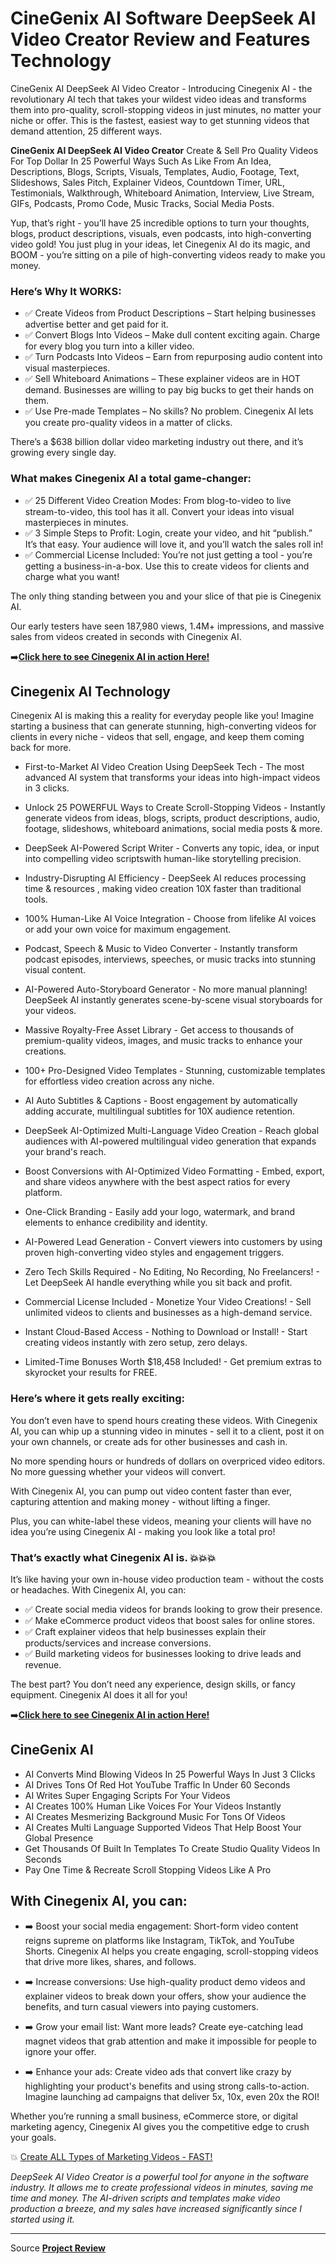 # CineGenix AI Software DeepSeek AI Video Creator Review and Features Technology
CineGenix AI DeepSeek AI Video Creator - Introducing Cinegenix AI - the revolutionary AI tech that takes your wildest video ideas and transforms them into pro-quality, scroll-stopping videos in just minutes, no matter your niche or offer.
This is the fastest, easiest way to get stunning videos that demand attention, 25 different ways. 

**CineGenix AI DeepSeek AI Video Creator** Create & Sell Pro Quality Videos For Top Dollar In 25 Powerful Ways Such As Like
From An Idea, Descriptions, Blogs, Scripts, Visuals, Templates, Audio, Footage, Text, Slideshows, Sales Pitch, Explainer Videos, Countdown Timer, URL, Testimonials, Walkthrough, Whiteboard Animation, Interview, Live Stream, GIFs, Podcasts, Promo Code, Music Tracks, Social Media Posts.

Yup, that’s right - you’ll have 25 incredible options to turn your thoughts, blogs, product descriptions, visuals, even podcasts, into high-converting video gold!
You just plug in your ideas, let Cinegenix AI do its magic, and BOOM - you’re sitting on a pile of high-converting videos ready to make you money.

### Here’s Why It WORKS:

+ ✅ Create Videos from Product Descriptions – Start helping businesses advertise better and get paid for it.
+ ✅ Convert Blogs Into Videos – Make dull content exciting again. Charge for every blog you turn into a killer video.
+ ✅ Turn Podcasts Into Videos – Earn from repurposing audio content into visual masterpieces.
+ ✅ Sell Whiteboard Animations – These explainer videos are in HOT demand. Businesses are willing to pay big bucks to get their hands on them.
+ ✅ Use Pre-made Templates – No skills? No problem. Cinegenix AI lets you create pro-quality videos in a matter of clicks.

There’s a $638 billion dollar video marketing industry out there, and it’s growing every single day. 

### What makes Cinegenix AI a total game-changer:

+ ✅ 25 Different Video Creation Modes: From blog-to-video to live stream-to-video, this tool has it all. Convert your ideas into visual masterpieces in minutes.
+ ✅ 3 Simple Steps to Profit: Login, create your video, and hit “publish.” It’s that easy. Your audience will love it, and you’ll watch the sales roll in!
+ ✅ Commercial License Included: You’re not just getting a tool - you’re getting a business-in-a-box. Use this to create videos for clients and charge what you want! 

The only thing standing between you and your slice of that pie is Cinegenix AI.

Our early testers have seen 187,980 views, 1.4M+ impressions, and massive sales from videos created in seconds with Cinegenix AI. 

➡️[**Click here to see Cinegenix AI in action Here!**](https://warriorplus.com/o2/a/c5r9cfs/0)


## Cinegenix AI Technology 
Cinegenix AI is making this a reality for everyday people like you! Imagine starting a business that can generate stunning, high-converting videos for clients in every niche - videos that sell, engage, and keep them coming back for more.

+ First-to-Market AI Video Creation Using DeepSeek Tech - The most advanced AI system that transforms your ideas into high-impact videos in 3 clicks.

+ Unlock 25 POWERFUL Ways to Create Scroll-Stopping Videos - Instantly generate videos from ideas, blogs, scripts, product descriptions, audio, footage, slideshows, whiteboard animations, social media posts & more.

+ DeepSeek AI-Powered Script Writer - Converts any topic, idea, or input into compelling video scriptswith human-like storytelling precision.

+ Industry-Disrupting AI Efficiency - DeepSeek AI reduces processing time & resources , making video creation 10X faster than traditional tools.

+ 100% Human-Like AI Voice Integration - Choose from lifelike AI voices or add your own voice for maximum engagement.

+ Podcast, Speech & Music to Video Converter - Instantly transform podcast episodes, interviews, speeches, or music tracks into stunning visual content.

+ AI-Powered Auto-Storyboard Generator - No more manual planning! DeepSeek AI instantly generates scene-by-scene visual storyboards for your videos.

+ Massive Royalty-Free Asset Library - Get access to thousands of premium-quality videos, images, and music tracks to enhance your creations.

+ 100+ Pro-Designed Video Templates - Stunning, customizable templates for effortless video creation across any niche.

+ AI Auto Subtitles & Captions - Boost engagement by automatically adding accurate, multilingual subtitles for 10X audience retention.

+ DeepSeek AI-Optimized Multi-Language Video Creation - Reach global audiences with AI-powered multilingual video generation that expands your brand's reach.

+ Boost Conversions with AI-Optimized Video Formatting - Embed, export, and share videos anywhere with the best aspect ratios for every platform.

+ One-Click Branding - Easily add your logo, watermark, and brand elements to enhance credibility and identity.

+ AI-Powered Lead Generation - Convert viewers into customers by using proven high-converting video styles and engagement triggers.

+ Zero Tech Skills Required - No Editing, No Recording, No Freelancers! - Let DeepSeek AI handle everything while you sit back and profit.

+ Commercial License Included - Monetize Your Video Creations! - Sell unlimited videos to clients and businesses as a high-demand service.

+ Instant Cloud-Based Access - Nothing to Download or Install! - Start creating videos instantly with zero setup, zero delays.

+ Limited-Time Bonuses Worth $18,458 Included! - Get premium extras to skyrocket your results for FREE.


### Here’s where it gets really exciting: 

You don’t even have to spend hours creating these videos. With Cinegenix AI, you can whip up a stunning video in minutes - sell it to a client, post it on your own channels, or create ads for other businesses and cash in.

No more spending hours or hundreds of dollars on overpriced video editors. No more guessing whether your videos will convert. 

With Cinegenix AI, you can pump out video content faster than ever, capturing attention and making money - without lifting a finger.

Plus, you can white-label these videos, meaning your clients will have no idea you’re using Cinegenix AI - making you look like a total pro!


### That’s exactly what Cinegenix AI is. 💥💥💥

It’s like having your own in-house video production team - without the costs or headaches. With Cinegenix AI, you can:

+ ✅ Create social media videos for brands looking to grow their presence.
+ ✅ Make eCommerce product videos that boost sales for online stores.
+ ✅ Craft explainer videos that help businesses explain their products/services and increase conversions.
+ ✅ Build marketing videos for businesses looking to drive leads and revenue.

The best part? You don’t need any experience, design skills, or fancy equipment. Cinegenix AI does it all for you!

➡️[**Click here to see Cinegenix AI in action Here!**](https://warriorplus.com/o2/a/c5r9cfs/0)


## CineGenix AI
+ AI Converts Mind Blowing Videos In 25 Powerful Ways In Just 3 Clicks
+ AI Drives Tons Of Red Hot YouTube Traffic In Under 60 Seconds
+ AI Writes Super Engaging Scripts For Your Videos
+ AI Creates 100% Human Like Voices For Your Videos Instantly
+ AI Creates Mesmerizing Background Music For Tons Of Videos
+ AI Creates Multi Language Supported Videos That Help Boost Your Global Presence
+ Get Thousands Of Built In Templates To Create Studio Quality Videos In Seconds
+ Pay One Time & Recreate Scroll Stopping Videos Like A Pro

## With Cinegenix AI, you can:

+ ➡️ Boost your social media engagement: Short-form video content reigns supreme on platforms like Instagram, TikTok, and YouTube Shorts. Cinegenix AI helps you create engaging, scroll-stopping videos that drive more likes, shares, and follows.

+ ➡️ Increase conversions: Use high-quality product demo videos and explainer videos to break down your offers, show your audience the benefits, and turn casual viewers into paying customers.

+ ➡️ Grow your email list: Want more leads? Create eye-catching lead magnet videos that grab attention and make it impossible for people to ignore your offer.

+ ➡️ Enhance your ads: Create video ads that convert like crazy by highlighting your product's benefits and using strong calls-to-action. Imagine launching ad campaigns that deliver 5x, 10x, even 20x the ROI!

Whether you’re running a small business, eCommerce store, or digital marketing agency, Cinegenix AI gives you the competitive edge to crush your goals.

💥 [Create ALL Types of Marketing Videos - FAST!](https://warriorplus.com/o2/a/c5r9cfs/0)

_DeepSeek AI Video Creator is a powerful tool for anyone in the software industry. It allows me to create professional videos in minutes, saving me time and money. The AI-driven scripts and templates make video production a breeze, and my sales have increased significantly since I started using it._


---

Source [**Project Review**](https://jvupsell.com/2025/01/cinegenix-ai-software-deepseek-ai-video-creator/)

